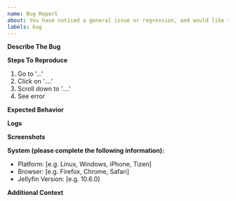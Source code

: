 ```yaml
---
name: Bug Report
about: You have noticed a general issue or regression, and would like to report it
labels: bug
---
```


**Describe The Bug**

<!-- A clear and concise description of the bug. -->

**Steps To Reproduce**

<!-- Steps to reproduce the behavior: -->

1. Go to '...'
2. Click on '....'
3. Scroll down to '....'
4. See error

**Expected Behavior**

<!-- A clear and concise description of what you expected to happen. -->

**Logs**

<!-- Please paste any log errors. -->

**Screenshots**

<!-- If applicable, add screenshots to help explain your problem. -->

**System (please complete the following information):**

- Platform: [e.g. Linux, Windows, iPhone, Tizen]
- Browser: [e.g. Firefox, Chrome, Safari]
- Jellyfin Version: [e.g. 10.6.0]

**Additional Context**

<!-- Add any other context about the problem here. -->
